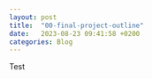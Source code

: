 ```yaml
---
layout: post
title:  "00-final-project-outline"
date:   2023-08-23 09:41:58 +0200
categories: Blog
---
```


Test
